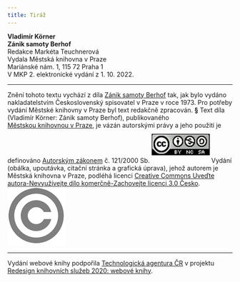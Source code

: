 ```yaml
---
title: Tiráž
---
```


**Vladimír Körner    
Zánik samoty Berhof**  
Redakce Markéta Teuchnerová  
Vydala Městská knihovna v Praze  
Mariánské nám. 1, 115 72 Praha 1  
V MKP 2. elektronické vydání z 1. 10. 2022.

***

Znění tohoto textu vychází z díla [Zánik samoty Berhof](https://search.mlp.cz/cz/titul/zanik-samoty-berhof/134630/#book-content) tak, jak bylo vydáno nakladatelstvím Československý spisovatel v Praze v roce 1973. Pro potřeby vydání Městské knihovny v Praze byl text redakčně zpracován.
**§**
Text díla (Vladimír Körner: Zánik samoty Berhof), publikovaného [Městskou knihovnou v Praze](https://www.mlp.cz/cz/), je vázán autorskými právy a jeho použití je definováno [Autorským zákonem](https://www.mkcr.cz/predpisy-zakonu-709.html) č. 121/2000 Sb.
[![image001.jpg](./resources/image001_fmt.png)](https://creativecommons.org/licenses/by-nc-sa/3.0/cz/)
Vydání (obálka, upoutávka, citační stránka a grafická úprava), jehož autorem je Městská knihovna v Praze, podléhá licenci [Creative Commons Uveďte autora-Nevyužívejte dílo komerčně-Zachovejte licenci 3.0 Česko](https://creativecommons.org/licenses/by-nc-sa/3.0/cz/).
![image002.jpg](./resources/image002_fmt.png)

***

Vydání webové knihy podpořila [Technologická agentura ČR](https://www.tacr.cz/) v projektu [Redesign knihovních služeb 2020: webové knihy](https://starfos.tacr.cz/cs/project/TL04000391).